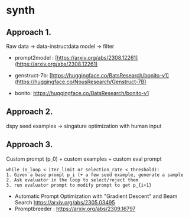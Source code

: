 # synth

## Approach 1.

Raw data -> data-instructdata model -> filter

* prompt2model : [https://arxiv.org/abs/2308.12261](https://arxiv.org/abs/2308.12261)

* genstruct-7b: [https://huggingface.co/BatsResearch/bonito-v1](https://huggingface.co/NousResearch/Genstruct-7B)

* bonito: [https://huggingface.co/BatsResearch/bonito-v1
](https://huggingface.co/BatsResearch/bonito-v1)
## Approach 2.

dspy seed examples -> singature optimization with human input 

## Approach 3.

Custom prompt (p_0) + custom examples + custom eval prompt

```
while (n_loop < iter_limit or selection_rate < threshold):
1. Given a base prompt p_i (+ a few seed example, generate a sample
2. Ask evaluator in the loop to select/reject them
3. run evaluator prompt to modify prompt to get p_{i+1}
```

* Automatic Prompt Optimization with "Gradient Descent" and Beam Search https://arxiv.org/abs/2305.03495
* Promptbreeder : https://arxiv.org/abs/2309.16797
